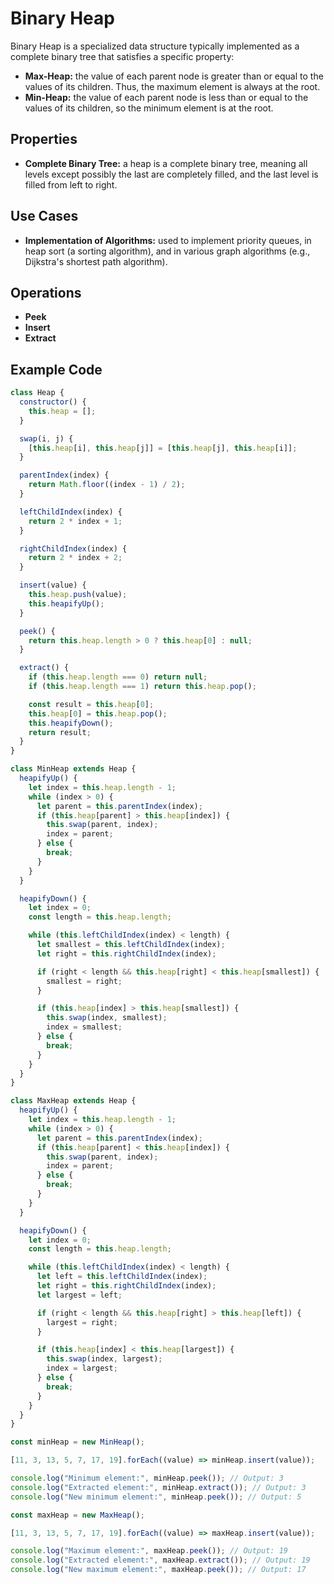 # Binary Heap

Binary Heap is a specialized data structure typically implemented as a complete binary tree that satisfies a specific property:

- **Max-Heap:** the value of each parent node is greater than or equal to the values of its children. Thus, the maximum element is always at the root.
- **Min-Heap:** the value of each parent node is less than or equal to the values of its children, so the minimum element is at the root.

## Properties

- **Complete Binary Tree:** a heap is a complete binary tree, meaning all levels except possibly the last are completely filled, and the last level is filled from left to right.

## Use Cases

- **Implementation of Algorithms:** used to implement priority queues, in heap sort (a sorting algorithm), and in various graph algorithms (e.g., Dijkstra's shortest path algorithm).

## Operations

- **Peek**
- **Insert**
- **Extract**

## Example Code

```js
class Heap {
  constructor() {
    this.heap = [];
  }

  swap(i, j) {
    [this.heap[i], this.heap[j]] = [this.heap[j], this.heap[i]];
  }

  parentIndex(index) {
    return Math.floor((index - 1) / 2);
  }

  leftChildIndex(index) {
    return 2 * index + 1;
  }

  rightChildIndex(index) {
    return 2 * index + 2;
  }

  insert(value) {
    this.heap.push(value);
    this.heapifyUp();
  }

  peek() {
    return this.heap.length > 0 ? this.heap[0] : null;
  }

  extract() {
    if (this.heap.length === 0) return null;
    if (this.heap.length === 1) return this.heap.pop();

    const result = this.heap[0];
    this.heap[0] = this.heap.pop();
    this.heapifyDown();
    return result;
  }
}

class MinHeap extends Heap {
  heapifyUp() {
    let index = this.heap.length - 1;
    while (index > 0) {
      let parent = this.parentIndex(index);
      if (this.heap[parent] > this.heap[index]) {
        this.swap(parent, index);
        index = parent;
      } else {
        break;
      }
    }
  }

  heapifyDown() {
    let index = 0;
    const length = this.heap.length;

    while (this.leftChildIndex(index) < length) {
      let smallest = this.leftChildIndex(index);
      let right = this.rightChildIndex(index);

      if (right < length && this.heap[right] < this.heap[smallest]) {
        smallest = right;
      }

      if (this.heap[index] > this.heap[smallest]) {
        this.swap(index, smallest);
        index = smallest;
      } else {
        break;
      }
    }
  }
}

class MaxHeap extends Heap {
  heapifyUp() {
    let index = this.heap.length - 1;
    while (index > 0) {
      let parent = this.parentIndex(index);
      if (this.heap[parent] < this.heap[index]) {
        this.swap(parent, index);
        index = parent;
      } else {
        break;
      }
    }
  }

  heapifyDown() {
    let index = 0;
    const length = this.heap.length;

    while (this.leftChildIndex(index) < length) {
      let left = this.leftChildIndex(index);
      let right = this.rightChildIndex(index);
      let largest = left;

      if (right < length && this.heap[right] > this.heap[left]) {
        largest = right;
      }

      if (this.heap[index] < this.heap[largest]) {
        this.swap(index, largest);
        index = largest;
      } else {
        break;
      }
    }
  }
}

const minHeap = new MinHeap();

[11, 3, 13, 5, 7, 17, 19].forEach((value) => minHeap.insert(value));

console.log("Minimum element:", minHeap.peek()); // Output: 3
console.log("Extracted element:", minHeap.extract()); // Output: 3
console.log("New minimum element:", minHeap.peek()); // Output: 5

const maxHeap = new MaxHeap();

[11, 3, 13, 5, 7, 17, 19].forEach((value) => maxHeap.insert(value));

console.log("Maximum element:", maxHeap.peek()); // Output: 19
console.log("Extracted element:", maxHeap.extract()); // Output: 19
console.log("New maximum element:", maxHeap.peek()); // Output: 17
```
